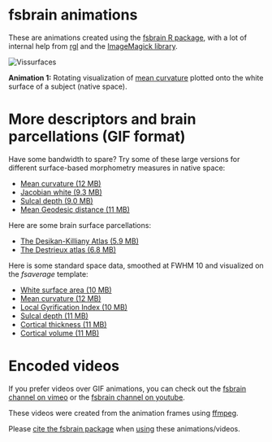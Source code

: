 # fsbrain animations

These are animations created using the [fsbrain R package](https://github.com/dfsp-spirit/fsbrain/), with a lot of internal help from [rgl](https://CRAN.R-project.org/package=rgl) and the [ImageMagick library](https://imagemagick.org).

![Vissurfaces](https://github.com/dfsp-spirit/fsbrain_gallery/raw/master/surface/animations/fsbrain_morphnat_curv_web.gif?raw=true "Rotating brain mesh with mean curvature plotted onto it, rendered with fsbrain")

**Animation 1:** Rotating visualization of [mean curvature](https://en.wikipedia.org/wiki/Mean_curvature) plotted onto the white surface of a subject (native space).


# More descriptors and brain parcellations (GIF format)

Have some bandwidth to spare? Try some of these large versions for different surface-based morphometry measures in native space:


* [Mean curvature (12 MB)](https://github.com/dfsp-spirit/fsbrain_gallery/blob/master/surface/animations/fsbrain_morphnat_curv.gif)
* [Jacobian white (9.3 MB)](https://github.com/dfsp-spirit/fsbrain_gallery/blob/master/surface/animations/fsbrain_morphnat_jacobian_white.gif)
* [Sulcal depth (9.0 MB)](https://github.com/dfsp-spirit/fsbrain_gallery/blob/master/surface/animations/fsbrain_morphnat_sulc.gif)
* [Mean Geodesic distance (11 MB)](https://github.com/dfsp-spirit/fsbrain_gallery/blob/master/surface/animations/fsbrain_morphnat_geodesic_white.gif)


Here are some brain surface parcellations:

* [The Desikan-Killiany Atlas (5.9 MB)](https://github.com/dfsp-spirit/fsbrain_gallery/blob/master/surface/animations/fsbrain_atlas_aparc.gif)
* [The Destrieux atlas (6.8 MB)](https://github.com/dfsp-spirit/fsbrain_gallery/blob/master/surface/animations/fsbrain_atlas_a2009s.gif)


Here is some standard space data, smoothed at FWHM 10 and visualized on the *fsaverage* template:

* [White surface area (10 MB)](https://github.com/dfsp-spirit/fsbrain_gallery/blob/master/surface/animations/fsbrain_morphstd_area_fwhm10.gif)
* [Mean curvature (12 MB)](https://github.com/dfsp-spirit/fsbrain_gallery/blob/master/surface/animations/fsbrain_morphstd_curv_fwhm10.gif)
* [Local Gyrification Index (10 MB)](https://github.com/dfsp-spirit/fsbrain_gallery/blob/master/surface/animations/fsbrain_morphstd_pial_lgi_fwhm10.gif)
* [Sulcal depth (11 MB)](https://github.com/dfsp-spirit/fsbrain_gallery/blob/master/surface/animations/fsbrain_morphstd_sulc_fwhm10.gif)
* [Cortical thickness (11 MB)](https://github.com/dfsp-spirit/fsbrain_gallery/blob/master/surface/animations/fsbrain_morphstd_thickness_fwhm10.gif)
* [Cortical volume (11 MB)](https://github.com/dfsp-spirit/fsbrain_gallery/blob/master/surface/animations/fsbrain_morphstd_volume_fwhm10.gif)


# Encoded videos

If you prefer videos over GIF animations, you can check out the [fsbrain channel on vimeo](https://vimeo.com/channels/fsbrain) or the [fsbrain channel on youtube](https://www.youtube.com/channel/UCJAJZDnPS9Xtng-TTbIn2Dg).

These videos were created from the animation frames using [ffmpeg](https://www.ffmpeg.org/).

Please [cite the fsbrain package](https://github.com/dfsp-spirit/fsbrain#citation) when [using](https://github.com/dfsp-spirit/fsbrain#license) these animations/videos.
